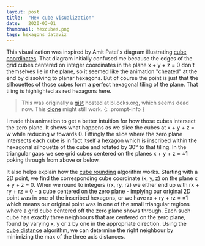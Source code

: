 ```yaml
---
layout: post
title:  "Hex cube visualization"
date:   2020-03-01
thumbnail: hexcubes.png
tags: hexagons dataviz
---
```


This visualization was inspired by Amit Patel's diagram illustrating [cube coordinates][coords]. That diagram initially confused me because the edges of the grid cubes centered on integer coordinates in the plane x + y + z = 0 don't themselves lie in the plane, so it seemed like the animation "cheated" at the end by dissolving to planar hexagons.  But of course the point is just that the silhouettes of those cubes form a perfect hexagonal tiling of the plane.  That tiling is highlighted as red hexagons here.

[coords]: (https://www.redblobgames.com/grids/hexagons/#coordinates-cube)

<div id='animation'></div>

> This was originally a [gist][gist] hosted at bl.ocks.org, which seems dead now. This [clone][clone] might still work.
{: .prompt-info }

[gist]: https://gist.github.com/patricksurry/0603b407fa0a0071b59366219c67abca
[clone]: https://blocks.roadtolarissa.com/patricksurry/0603b407fa0a0071b59366219c67abca

I made this animation to get a better intuition for how those cubes intersect the zero plane. It shows what happens as we slice the cubes at x + y + z = w while reducing w towards 0.  Fittingly the slice where the zero plane intersects each cube is in fact itself a hexagon which is inscribed within the hexagonal silhouette of the cube and rotated by 30° to that tiling.  In the triangular gaps we see grid cubes centered on the planes x + y + z = ±1 poking through from above or below.

It also helps explain how the [cube rounding][rounding] algorithm works. Starting with a 2D point, we find the corresponding cube coordinate (x, y, z) on the plane x + y + z = 0. When we round to integers (rx, ry, rz) we either end up with rx + ry + rz = 0 - a cube centered on the zero plane - implying our original 2D point was in one of the inscribed hexagons, or we have rx + ry + rz = ±1 which means our original point was in one of the small triangular regions where a grid cube centered off the zero plane shows through.  Each such cube has exactly three neighbours that are centered on the zero plane, found by varying x, y or z by one in the appropriate direction.  Using the [cube distance][distance] algorithm, we can determine the right neighbour by minimizing the max of the three axis distances.

[rounding]: https://www.redblobgames.com/grids/hexagons/#rounding
[distance]: https://www.redblobgames.com/grids/hexagons/#distances-cube

<script src="https://d3js.org/d3.v5.min.js"></script>
<style>
svg {
    display: block;
    margin: 0 auto;
}
path {
    stroke: #aaa;
    vector-effect: non-scaling-stroke;
}
.slice {
    fill: #eee;
}
.hex {
    fill: none;
    stroke: #B14945;
    stroke-width: 3;
}
.silhouette {
    fill: none;
    stroke: #eee;
}
</style>
<script>
const
    sqrt3_2 = Math.sqrt(3)/2,
    eps = 1e-12,
    width = 500,
    height = 420,
    scale = width/12,
    /*
    Models the unit cube using the vertex labeling and axis orientation below,
    where vertex 0 and 7 are coincident in the orthgographic projection on the x+y+z = 0 plane.
            +z
            .         4
           / \       / \
          .   .     5   6
          |\ /|     |\ /|
          . . .     1 0 2
           \|/       \|/
        +x  . +y      3
    Calculate vertex coordinates using the bit pattern of the index, offset by +/- 0.5
    so unit cube is centered at 0,0,0
    */
    vertices = d3.range(8).map(v => {
        const
            x = (v & 1) - 0.5,
            y = ((v>>1) & 1) - 0.5,
            z = ((v>>2) & 1) - 0.5;
        return {x: x, y: y, z: z}
    }),
    // vertex lists defining the three upward faces of the projected cube, using right-hand convention
    faces = [[7, 6, 4, 5], [7, 5, 1, 3], [7, 3, 2, 6]],
    // list of edges forming the cube listed in right hand cycles from bottom to top so we can
    // easily calculate slices in the x+y+z = w pleane
    edges = [
        [0,1], [0,2], [0,4],
        [1,3], [2,3], [2,6], [4,6], [4,5], [1,5],
        [3,7], [6,7], [5,7],
    ],
    // the vertices which define the outline of the projected cube, which forms our 2D hexes
    cubehex = [1,3,2,6,4,5],
    // a grid of [-2, -1, 0, 1, 2]^3 points on or below the x+y+z=0 plane
    grid = d3.range(-2,3).map(
            x => d3.range(-2, 3).map(
                y => d3.range(-2, 3).map(
                    z => {return {x: x, y: y, z: z}}
                )
            )
        )
        .flat(3)
        // take only cubes on or below w = 0
        .filter(d => d.x + d.y + d.z <= 0)
        // make sure they're sorted by depth so we draw uppermost cubes later
        .sort((p, q) => d3.ascending(p.x+p.y+p.z, q.x+q.y+q.z)),
    // animation duration and tweening on w slices and showing hex outlines
    duration = 8000,
    wScale = d3.scaleLinear().domain([0, 0.25, 0.75, 1]).range([1.5, 0, 0, 1.5]),
    oScale = d3.scaleLinear().domain([0, 0.4, 0.55, 0.6, 1]).range([0, 0, 1, 0, 0])
    ;

const
    // inline functions to project cube coord to 2d, and generate an SVG path
    proj2d = p3 => [sqrt3_2 * (p3.y - p3.x), p3.z - 0.5 * (p3.x + p3.y)],
    svgline = d3.line().curve(d3.curveLinearClosed),
    projpath = ps => svgline(ps.map(proj2d)),
    hexpath = projpath(cubehex.map(v => vertices[v]));


// generate an SVG translation for a 3d coordinate, to locate cubes on the grid
function gridTransform(p3) {
    const [x, y] = proj2d(p3);
    return 'translate(' + x + ',' + y + ')'
}


// return a point at w between p and q if one exists
function splitEdge(p, q, w) {
    const
        pw = p.x + p.y + p.z,
        qw = q.x + q.y + q.z,
        t = (w - pw)/(qw - pw);

    return (0 <= t && t < 1) ? {
            x: p.x + t * (q.x - p.x),
            y: p.y + t * (q.y - p.y),
            z: p.z + t * (q.z - p.z)
        } : null;
}

// clip a cube face at the w plane by splitting edges and excluding points above w
function faceClip(face, w) {
    const n = face.length;
    return face.map((v, i) => {
        const vi = vertices[v],
            vj = vertices[face[(i+1)%n]],
            p = splitEdge(vi, vj, w);
        return [vi, p].filter(q => q && (q.x + q.y + q.z <= w + eps));
    }).flat(1);
}


// slice a cube at the w plane by finding all edge intersections with the plane
function cubeSlice(w) {
    return edges.map(([i,j]) => splitEdge(vertices[i], vertices[j], w)).filter(p => p);
}


// generate the SVG container with appropriate scaling
var svg = d3.select('#animation')
    .append('svg').attr('width', width).attr('height', height)
    .append('g')
        .attr('transform', 'translate(' + width/2 + ',' + height/2 + ') scale(' + scale + ',' + -scale + ')');

// add silhouttes "under" all the grid cubes
svg.append('g')
    .classed('silhouettes', true)
    .selectAll('.silhouette')
    .data(grid.filter(p => p.x + p.y + p.z == 0))
  .enter().append('path')
    .classed('silhouette', true)
    .attr('transform', gridTransform)
    .attr('d', hexpath);

// draw grid cubes by rendering their top faces
var cubes = svg.append('g')
    .classed('cubes', true)
    .selectAll('.cube')
    .data(grid)
  .enter().append('g')
    .classed('cube', true)
    .attr('transform', gridTransform)
    .selectAll('path')
    .data(p => faces.map(face => [face, p]))
  .enter().append('path')
    .style('fill', ([face, _], i) => d3.interpolateGreys(0.3 + i*0.1))
    .attr('d', ([face, _]) => projpath(face.map(v => vertices[v])))
    // restrict to just the w=0 cubes that we'll slice through during animation
    .filter(([_, p]) => p.x + p.y + p.z == 0);


// add a container for the faces created by slicing the w=0 cubes
// note we have to repeat the transformations in a separate <g> element
// because SVG doesn't have a notion of z-index other than document order
var hexcubes = svg.append('g')
    .classed('cubeslices', true)
    .selectAll('.cubeslice')
    .data(grid.filter(d => d.x+d.y+d.z == 0))
  .enter().append('g')
    .classed('cubeslice', true)
    .attr('transform', gridTransform);

// add placeholder paths for the slices themselves, which we'll animate
var slices = hexcubes
    .append('path')
    .classed('slice', true);

// draw outlines around the 2D hexes which outline the projected w=0 cubes
var hexes = hexcubes
    .append('path')
    .classed('hex', true)
    .attr('d', hexpath)
    .attr('opacity', 0);

// set up a repeating animation
function animate() {
    // redraw the faces of the topmost cubes, clipped at the current w value
    cubes.transition()
        .duration(duration)
        .ease(d3.easeLinear)
        .attrTween('d', ([face, _]) => {
            return t => projpath(faceClip(face, wScale(t)))
        })
        // repeat the sequence forever
        .on('end', animate);

    // redraw the new faces created by slicing the topmost cubes in the w plane
    slices.transition()
        .duration(duration)
        .ease(d3.easeLinear)
        .attrTween('d', function() {
            return t => projpath(cubeSlice(wScale(t)))
        });

    // fade the hex outlines in/out periodically
    hexes.transition()
        .duration(duration)
        .ease(d3.easeLinear)
        .attrTween('opacity', () => oScale)
}
animate();

</script>
